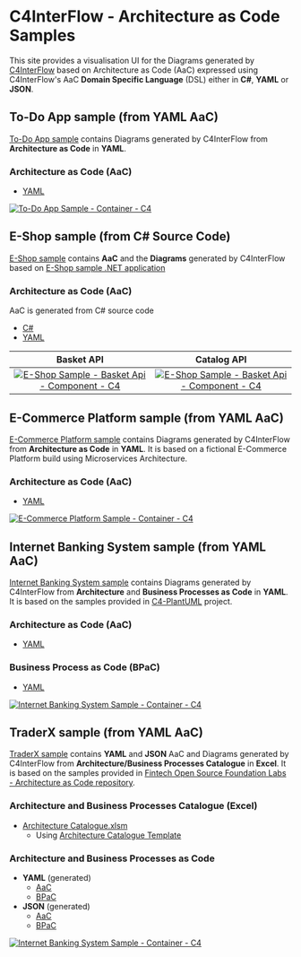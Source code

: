 # C4InterFlow - Architecture as Code Samples

This site provides a visualisation UI for the Diagrams generated by [C4InterFlow](https://github.com/SlavaVedernikov/C4InterFlow) based on Architecture as Code (AaC) expressed using C4InterFlow's AaC **Domain Specific Language** (DSL) either in **C#**, **YAML** or **JSON**.

## To-Do App sample (from YAML AaC)
[To-Do App sample](todo-app) contains Diagrams generated by C4InterFlow from **Architecture as Code** in **YAML**.
### Architecture as Code (AaC)
- [YAML](https://github.com/SlavaVedernikov/C4InterFlow/blob/master/Samples/ToDoApp/Architecture/ToDoApp.yaml)

[![To-Do App Sample - Container - C4](todo-app/Software%20Systems/Container%20-%20C4.svg)](todo-app)

## E-Shop sample (from C# Source Code)
[E-Shop sample](dotnet-eshop) contains **AaC** and the **Diagrams** generated by C4InterFlow based on [E-Shop sample .NET application ](https://github.com/dotnet/eShop)
### Architecture as Code (AaC)
AaC is generated from C# source code
- [C#](https://github.com/SlavaVedernikov/C4InterFlow/tree/master/Samples/dotnet.eShop/dotnet.eShop.Architecture/SoftwareSystems)
- [YAML](https://github.com/SlavaVedernikov/C4InterFlow/tree/master/Samples/dotnet.eShop/dotnet.eShop.Architecture/Yaml)

| Basket API | Catalog API |
|:-------:|:-------:|
| [![E-Shop Sample - Basket Api - Component - C4](dotnet-eshop/Software%20Systems/Basket%20Api/Component%20-%20C4.svg)](dotnet-eshop) | [![E-Shop Sample - Basket Api - Component - C4](dotnet-eshop/Software%20Systems/Catalog%20Api/Component%20-%20C4.svg)](dotnet-eshop) |

## E-Commerce Platform sample (from YAML AaC)
[E-Commerce Platform sample](e-commerce-platform) contains Diagrams generated by C4InterFlow from **Architecture as Code** in **YAML**. It is based on a fictional E-Commerce Platform build using Microservices Architecture.
### Architecture as Code (AaC)
- [YAML](https://github.com/SlavaVedernikov/C4InterFlow/tree/master/Samples/E-Commerce%20Platform/Yaml/Architecture/SoftwareSystems)

[![E-Commerce Platform Sample - Container - C4](e-commerce-platform/Software%20Systems/Context%20-%20C4%20Static.svg)](e-commerce-platform)

## Internet Banking System sample (from YAML AaC)
[Internet Banking System sample](internet-banking-system) contains Diagrams generated by C4InterFlow from **Architecture** and **Business Processes as Code** in **YAML**. It is based on the samples provided in [C4-PlantUML](https://github.com/plantuml-stdlib/C4-PlantUML/tree/master/samples) project.
### Architecture as Code (AaC)
- [YAML](https://github.com/SlavaVedernikov/C4InterFlow/tree/master/Samples/Internet%20Banking%20System/Yaml/Architecture/SoftwareSystems)
### Business Process as Code (BPaC)
- [YAML](https://github.com/SlavaVedernikov/C4InterFlow/tree/master/Samples/Internet%20Banking%20System/Yaml/Architecture/BusinessProcesses)

[![Internet Banking System Sample - Container - C4](internet-banking-system/Software%20Systems/Container%20-%20C4.svg)](internet-banking-system)

## TraderX sample (from YAML AaC)
[TraderX sample](trader-x) contains **YAML** and **JSON** AaC and Diagrams generated by C4InterFlow from **Architecture/Business Processes Catalogue** in **Excel**. It is based on the samples provided in [Fintech Open Source Foundation Labs - Architecture as Code repository](https://github.com/finos-labs/architecture-as-code/tree/main/calm/samples/traderx).
### Architecture and Business Processes Catalogue (Excel)
- [Architecture Catalogue.xlsm](https://github.com/SlavaVedernikov/C4InterFlow/blob/master/Samples/TraderX/CSV/Architecture%20Catalogue.xlsm)
  - Using [Architecture Catalogue Template](https://github.com/SlavaVedernikov/C4InterFlow/blob/master/Templates/Architecture%20Catalogue.xlsm)
### Architecture and Business Processes as Code
- **YAML** (generated)
  - [AaC](https://github.com/SlavaVedernikov/C4InterFlow/blob/master/Samples/TraderX/CSV/Architecture/Yaml/SoftwareSystems)
  - [BPaC](https://github.com/SlavaVedernikov/C4InterFlow/blob/master/Samples/TraderX/CSV/Architecture/Yaml/BusinessProcesses)
- **JSON** (generated)
  - [AaC](https://github.com/SlavaVedernikov/C4InterFlow/blob/master/Samples/TraderX/CSV/Architecture/Json/SoftwareSystems)
  - [BPaC](https://github.com/SlavaVedernikov/C4InterFlow/blob/master/Samples/TraderX/CSV/Architecture/Json/BusinessProcesses)

[![Internet Banking System Sample - Container - C4](trader-x/Software%20Systems/Container%20-%20C4.svg)](trader-x)

